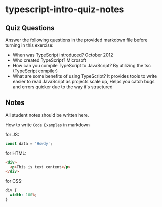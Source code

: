 # typescript-intro-quiz-notes

## Quiz Questions

Answer the following questions in the provided markdown file before turning in this exercise:

- When was TypeScript introduced?
  October 2012
- Who created TypeScript?
  Microsoft
- How can you compile TypeScript to JavaScript?
  By utilizing the tsc (TypeScript compiler)
- What are some benefits of using TypeScript?
  It provides tools to write easier to read JavaScript as projects scale up,
  Helps you catch bugs and errors quicker due to the way it's structured

## Notes

All student notes should be written here.

How to write `Code Examples` in markdown

for JS:

```js
const data = 'Howdy';
```

for HTML:

```html
<div>
  <p>This is text content</p>
</div>
```

for CSS:

```css
div {
  width: 100%;
}
```

